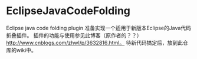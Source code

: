 # EclipseJavaCodeFolding
Eclipse java code folding plugin
准备实现一个适用于新版本Eclipse的Java代码折叠插件。
插件的功能与使用参见此博客（原作者的？？）http://www.cnblogs.com/zhwl/p/3632816.html。
待新代码搞定后，放到此仓库的wiki中。
